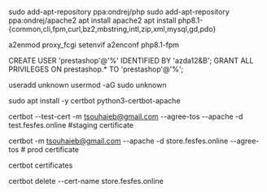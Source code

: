 
sudo add-apt-repository ppa:ondrej/php
sudo add-apt-repository ppa:ondrej/apache2
apt install apache2 
apt install php8.1-{common,cli,fpm,curl,bz2,mbstring,intl,zip,xml,mysql,gd,pdo}

a2enmod proxy_fcgi setenvif
a2enconf php8.1-fpm


CREATE USER 'prestashop'@'%' IDENTIFIED BY 'azda12&B';
GRANT ALL PRIVILEGES ON prestashop.* TO 'prestashop'@'%';

useradd unknown
usermod -aG sudo unknown

sudo apt install -y certbot python3-certbot-apache

certbot --test-cert -m tsouhaieb@gmail.com --agree-tos  --apache -d test.fesfes.online #staging certificate

certbot -m tsouhaieb@gmail.com  --apache -d store.fesfes.online --agree-tos  # prod certificate

certbot certificates

certbot delete --cert-name store.fesfes.online


